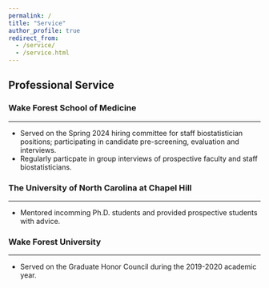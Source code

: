```yaml
---
permalink: /
title: "Service"
author_profile: true
redirect_from: 
  - /service/
  - /service.html
---
```


## Professional Service

### Wake Forest School of Medicine

---

 - Served on the Spring 2024 hiring committee for staff biostatistician positions; participating in candidate pre-screening, evaluation and interviews.
 - Regularly particpate in group interviews of prospective faculty and staff biostatisticians.

### The University of North Carolina at Chapel Hill

---

 - Mentored incomming Ph.D. students and provided prospective students with advice.

### Wake Forest University

---

 - Served on the Graduate Honor Council during the 2019-2020 academic year.
